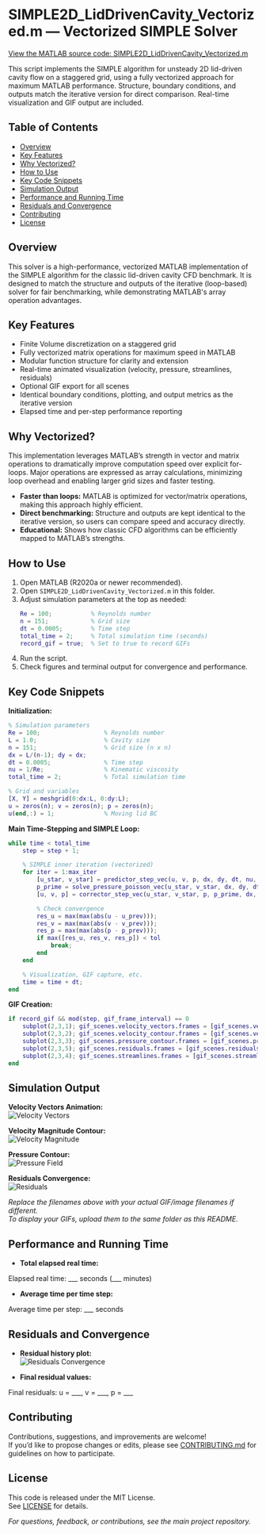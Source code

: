 # SIMPLE2D_LidDrivenCavity_Vectorized.m — Vectorized SIMPLE Solver

[View the MATLAB source code: SIMPLE2D_LidDrivenCavity_Vectorized.m](Vectorized-Solver.m)

This script implements the SIMPLE algorithm for unsteady 2D lid-driven cavity flow on a staggered grid, using a fully vectorized approach for maximum MATLAB performance. Structure, boundary conditions, and outputs match the iterative version for direct comparison. Real-time visualization and GIF output are included.

## Table of Contents
- [Overview](#overview)
- [Key Features](#key-features)
- [Why Vectorized?](#why-vectorized)
- [How to Use](#how-to-use)
- [Key Code Snippets](#key-code-snippets)
- [Simulation Output](#simulation-output)
- [Performance and Running Time](#performance-and-running-time)
- [Residuals and Convergence](#residuals-and-convergence)
- [Contributing](#contributing)
- [License](#license)

## Overview

This solver is a high-performance, vectorized MATLAB implementation of the SIMPLE algorithm for the classic lid-driven cavity CFD benchmark. It is designed to match the structure and outputs of the iterative (loop-based) solver for fair benchmarking, while demonstrating MATLAB's array operation advantages.

## Key Features

- Finite Volume discretization on a staggered grid
- Fully vectorized matrix operations for maximum speed in MATLAB
- Modular function structure for clarity and extension
- Real-time animated visualization (velocity, pressure, streamlines, residuals)
- Optional GIF export for all scenes
- Identical boundary conditions, plotting, and output metrics as the iterative version
- Elapsed time and per-step performance reporting

## Why Vectorized?

This implementation leverages MATLAB’s strength in vector and matrix operations to dramatically improve computation speed over explicit for-loops. Major operations are expressed as array calculations, minimizing loop overhead and enabling larger grid sizes and faster testing.

- **Faster than loops:** MATLAB is optimized for vector/matrix operations, making this approach highly efficient.
- **Direct benchmarking:** Structure and outputs are kept identical to the iterative version, so users can compare speed and accuracy directly.
- **Educational:** Shows how classic CFD algorithms can be efficiently mapped to MATLAB’s strengths.

## How to Use

1. Open MATLAB (R2020a or newer recommended).
2. Open `SIMPLE2D_LidDrivenCavity_Vectorized.m` in this folder.
3. Adjust simulation parameters at the top as needed:
    ```matlab
    Re = 100;           % Reynolds number
    n = 151;            % Grid size
    dt = 0.0005;        % Time step
    total_time = 2;     % Total simulation time (seconds)
    record_gif = true;  % Set to true to record GIFs
    ```
4. Run the script.
5. Check figures and terminal output for convergence and performance.

## Key Code Snippets

**Initialization:**
```matlab
% Simulation parameters
Re = 100;                  % Reynolds number
L = 1.0;                   % Cavity size
n = 151;                   % Grid size (n x n)
dx = L/(n-1); dy = dx;
dt = 0.0005;               % Time step
nu = 1/Re;                 % Kinematic viscosity
total_time = 2;            % Total simulation time

% Grid and variables
[X, Y] = meshgrid(0:dx:L, 0:dy:L);
u = zeros(n); v = zeros(n); p = zeros(n);
u(end,:) = 1;              % Moving lid BC
```
**Main Time-Stepping and SIMPLE Loop:**
```matlab
while time < total_time
    step = step + 1;

    % SIMPLE inner iteration (vectorized)
    for iter = 1:max_iter
        [u_star, v_star] = predictor_step_vec(u, v, p, dx, dy, dt, nu, alpha_u);
        p_prime = solve_pressure_poisson_vec(u_star, v_star, dx, dy, dt, tol, max_iter);
        [u, v, p] = corrector_step_vec(u_star, v_star, p, p_prime, dx, dy, dt, alpha_p);

        % Check convergence
        res_u = max(max(abs(u - u_prev)));
        res_v = max(max(abs(v - v_prev)));
        res_p = max(max(abs(p - p_prev)));
        if max([res_u, res_v, res_p]) < tol
            break;
        end
    end

    % Visualization, GIF capture, etc.
    time = time + dt;
end
```
**GIF Creation:**
```matlab
if record_gif && mod(step, gif_frame_interval) == 0
    subplot(2,3,1); gif_scenes.velocity_vectors.frames = [gif_scenes.velocity_vectors.frames, getframe(gcf)];
    subplot(2,3,2); gif_scenes.velocity_contour.frames = [gif_scenes.velocity_contour.frames, getframe(gcf)];
    subplot(2,3,3); gif_scenes.pressure_contour.frames = [gif_scenes.pressure_contour.frames, getframe(gcf)];
    subplot(2,3,5); gif_scenes.residuals.frames = [gif_scenes.residuals.frames, getframe(gcf)];
    subplot(2,3,4); gif_scenes.streamlines.frames = [gif_scenes.streamlines.frames, getframe(gcf)];
end
```

## Simulation Output

**Velocity Vectors Animation:**  
![Velocity Vectors](velocity_vectors.gif)

**Velocity Magnitude Contour:**  
![Velocity Magnitude](velocity_contour.gif)

**Pressure Contour:**  
![Pressure Field](pressure_contour.gif)

**Residuals Convergence:**  
![Residuals](residuals.gif)

*Replace the filenames above with your actual GIF/image filenames if different.  
To display your GIFs, upload them to the same folder as this README.*

## Performance and Running Time

- **Total elapsed real time:**  

Elapsed real time: ___ seconds (___ minutes)

- **Average time per time step:**  

Average time per step: ___ seconds

## Residuals and Convergence

- **Residual history plot:**  
![Residuals Convergence](residuals.gif)

- **Final residual values:**  

Final residuals: u = ___, v = ___, p = ___

## Contributing

Contributions, suggestions, and improvements are welcome!  
If you’d like to propose changes or edits, please see [CONTRIBUTING.md](CONTRIBUTING.md) for guidelines on how to participate.

## License

This code is released under the MIT License.  
See [LICENSE](LICENSE) for details.


*For questions, feedback, or contributions, see the main project repository.*
